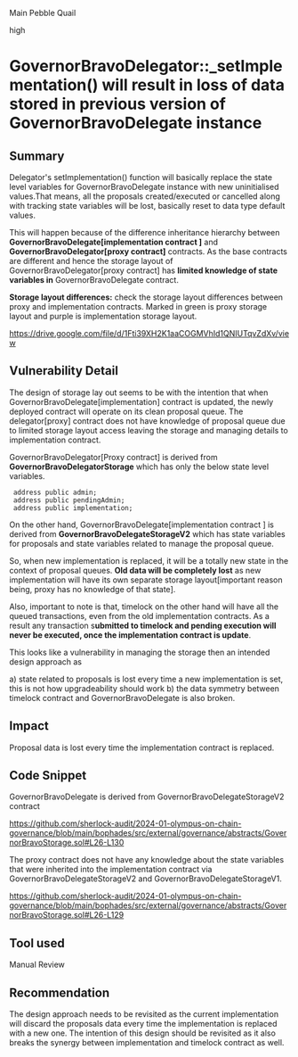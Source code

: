 Main Pebble Quail

high

# GovernorBravoDelegator::_setImplementation() will result in loss of data stored in previous version of GovernorBravoDelegate instance

## Summary
Delegator's setImplementation() function will basically replace the state level variables for  GovernorBravoDelegate instance with new uninitialised values.That means, all the proposals created/executed or cancelled along with tracking state variables will be lost, basically reset to data type default values.

This will happen because of the difference inheritance hierarchy between **GovernorBravoDelegate[implementation contract ]** and **GovernorBravoDelegator[proxy contract]** contracts. As the base contracts are different and hence the storage layout of GovernorBravoDelegator[proxy contract] has **limited knowledge of state variables in** GovernorBravoDelegate contract.

**Storage layout differences:**
check the storage layout differences between proxy and implementation contracts. Marked in green is proxy storage layout and purple is implementation storage layout.

https://drive.google.com/file/d/1Fti39XH2K1aaCOGMVhId1QNIUTqvZdXv/view

## Vulnerability Detail
The design of storage lay out seems to be with the intention that when GovernorBravoDelegate[implementation] contract is updated, the newly deployed contract will operate on its clean proposal queue. The delegator[proxy] contract does not have knowledge of proposal queue due to limited storage layout access leaving the storage and managing details to implementation contract.

GovernorBravoDelegator[Proxy contract] is derived from **GovernorBravoDelegatorStorage** which has only the below state level variables.

```solidity
 address public admin;
 address public pendingAdmin;
 address public implementation;
```
On the other hand, GovernorBravoDelegate[implementation contract ] is derived from **GovernorBravoDelegateStorageV2** which has state variables for proposals and state variables related to manage the proposal queue.

So, when new implementation is replaced, it will be a totally new state in the context of proposal queues. **Old data will be completely lost** as new implementation will have its own separate storage layout[important reason being, proxy has no knowledge of that state]. 

Also, important to note is that, timelock on the other hand will have all the queued transactions, even from the old implementation contracts. As a result any transaction s**ubmitted to timelock and pending execution will never be executed, once the implementation contract is update**.

This looks like a vulnerability in managing the storage then an intended design approach as 

a) state related to proposals is lost every time a new implementation is set, this is not how upgradeability should work
b) the data symmetry between timelock contract and  GovernorBravoDelegate is also broken.

## Impact
Proposal data is lost every time the implementation contract is replaced.

## Code Snippet

GovernorBravoDelegate is derived from GovernorBravoDelegateStorageV2 contract

https://github.com/sherlock-audit/2024-01-olympus-on-chain-governance/blob/main/bophades/src/external/governance/abstracts/GovernorBravoStorage.sol#L26-L130

The proxy contract does not have any knowledge about the state variables that were inherited into the implementation contract via GovernorBravoDelegateStorageV2 and GovernorBravoDelegateStorageV1.

https://github.com/sherlock-audit/2024-01-olympus-on-chain-governance/blob/main/bophades/src/external/governance/abstracts/GovernorBravoStorage.sol#L26-L129

## Tool used

Manual Review

## Recommendation
The design approach needs to be revisited as the current implementation will discard the proposals data every time the implementation is replaced with a new one. The intention of this design should be revisited as it also breaks the synergy between implementation and timelock contract as well.

